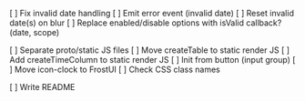 [ ] Fix invalid date handling
[ ] Emit error event (invalid date)
[ ] Reset invalid date(s) on blur
[ ] Replace enabled/disable options with isValid callback? (date, scope)

[ ] Separate proto/static JS files
[ ] Move createTable to static render JS
[ ] Add createTimeColumn to static render JS
[ ] Init from button (input group)
[ ] Move icon-clock to FrostUI
[ ] Check CSS class names

[ ] Write README